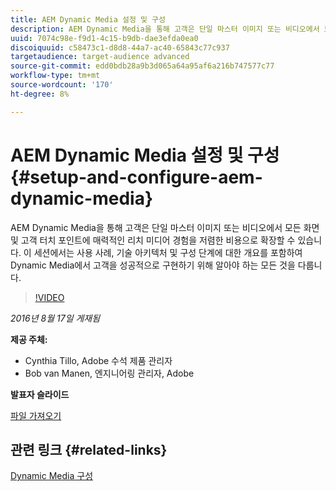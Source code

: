 ```yaml
---
title: AEM Dynamic Media 설정 및 구성
description: AEM Dynamic Media을 통해 고객은 단일 마스터 이미지 또는 비디오에서 모든 화면 및 고객 터치 포인트에 매력적인 리치 미디어 경험을 저렴한 비용으로 확장할 수 있습니다.  이 세션에서는 사용 사례, 기술 아키텍처 및 구성 단계에 대한 개요를 포함하여 Dynamic Media에서 고객을 성공적으로 구현하기 위해 알아야 하는 모든 것을 다룹니다.
uuid: 7074c98e-f9d1-4c15-b9db-dae3efda0ea0
discoiquuid: c58473c1-d8d8-44a7-ac40-65843c77c937
targetaudience: target-audience advanced
source-git-commit: edd0bdb28a9b3d065a64a95af6a216b747577c77
workflow-type: tm+mt
source-wordcount: '170'
ht-degree: 8%

---
```


# AEM Dynamic Media 설정 및 구성{#setup-and-configure-aem-dynamic-media}

AEM Dynamic Media을 통해 고객은 단일 마스터 이미지 또는 비디오에서 모든 화면 및 고객 터치 포인트에 매력적인 리치 미디어 경험을 저렴한 비용으로 확장할 수 있습니다.  이 세션에서는 사용 사례, 기술 아키텍처 및 구성 단계에 대한 개요를 포함하여 Dynamic Media에서 고객을 성공적으로 구현하기 위해 알아야 하는 모든 것을 다룹니다.

>[!VIDEO](https://video.tv.adobe.com/v/19297/?quality=9)

*2016년 8월 17일 게재됨*

**제공 주체:**

* Cynthia Tillo, Adobe 수석 제품 관리자
* Bob van Manen, 엔지니어링 관리자, Adobe

**발표자 슬라이드**

[파일 가져오기](assets/aemgems-081716-dynamic-media-configuration.pdf)

## 관련 링크 {#related-links}

[Dynamic Media 구성](https://docs.adobe.com/docs/ko-KR/aem/6-2/administer/content/dynamic-media/config-dynamic.html)

<!--
[Get back to the Overview](https://helpx.adobe.com/experience-manager/kt/eseminars/gems/aem-index.html)
-->
